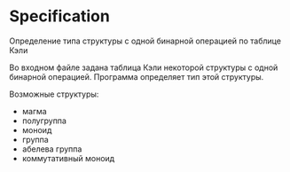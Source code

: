 # Specification
Определение типа структуры с одной бинарной операцией по таблице Кэли


Во входном файле задана таблица Кэли некоторой структуры с одной бинарной операцией.
Программа определяет тип этой структуры.

Возможные структуры: 
- магма
- полугруппа
- моноид
- группа
- абелева группа
- коммутативный моноид
